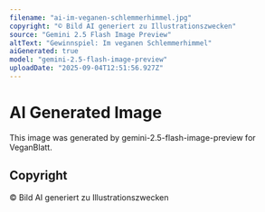 ```yaml
---
filename: "ai-im-veganen-schlemmerhimmel.jpg"
copyright: "© Bild AI generiert zu Illustrationszwecken"
source: "Gemini 2.5 Flash Image Preview"
altText: "Gewinnspiel: Im veganen Schlemmerhimmel"
aiGenerated: true
model: "gemini-2.5-flash-image-preview"
uploadDate: "2025-09-04T12:51:56.927Z"
---
```


# AI Generated Image

This image was generated by gemini-2.5-flash-image-preview for VeganBlatt.

## Copyright
© Bild AI generiert zu Illustrationszwecken
